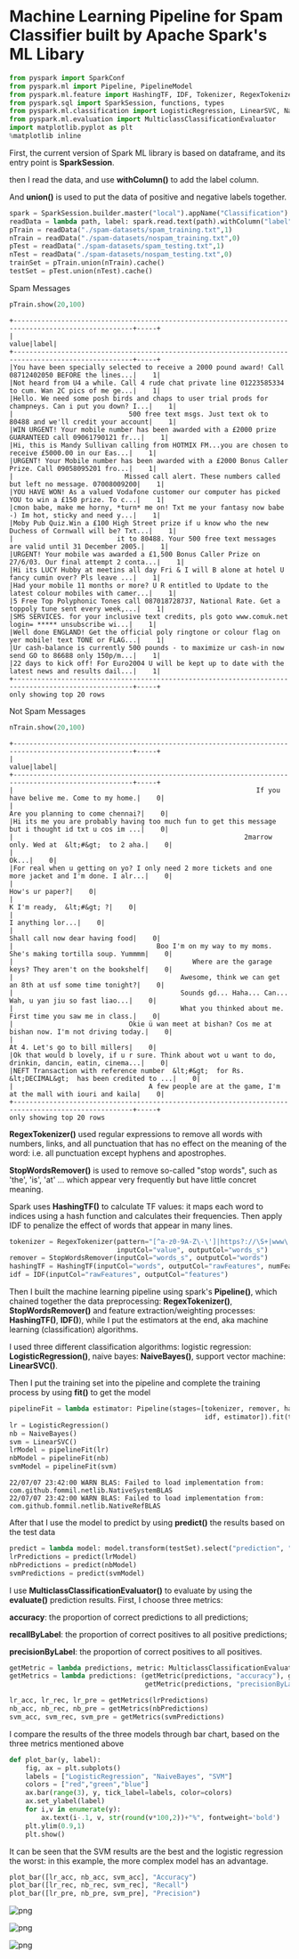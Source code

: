 # Machine Learning Pipeline for Spam Classifier built by Apache Spark's ML Libary

```python
from pyspark import SparkConf
from pyspark.ml import Pipeline, PipelineModel
from pyspark.ml.feature import HashingTF, IDF, Tokenizer, RegexTokenizer, StopWordsRemover
from pyspark.sql import SparkSession, functions, types
from pyspark.ml.classification import LogisticRegression, LinearSVC, NaiveBayes
from pyspark.ml.evaluation import MulticlassClassificationEvaluator
import matplotlib.pyplot as plt
%matplotlib inline
```

First, the current version of Spark ML library is based on dataframe, and its entry point is **SparkSession**.

then I read the data, and use **withColumn()** to add the label column.

And **union()** is used to put the data of positive and negative labels together.


```python
spark = SparkSession.builder.master("local").appName("Classification").getOrCreate()
readData = lambda path, label: spark.read.text(path).withColumn("label", functions.lit(label))
pTrain = readData("./spam-datasets/spam_training.txt",1)
nTrain = readData("./spam-datasets/nospam_training.txt",0)
pTest = readData("./spam-datasets/spam_testing.txt",1)
nTest = readData("./spam-datasets/nospam_testing.txt",0)
trainSet = pTrain.union(nTrain).cache()
testSet = pTest.union(nTest).cache()
```

Spam Messages

```python
pTrain.show(20,100)
```

    +----------------------------------------------------------------------------------------------------+-----+
    |                                                                                               value|label|
    +----------------------------------------------------------------------------------------------------+-----+
    |You have been specially selected to receive a 2000 pound award! Call 08712402050 BEFORE the lines...|    1|
    |Not heard from U4 a while. Call 4 rude chat private line 01223585334 to cum. Wan 2C pics of me ge...|    1|
    |Hello. We need some posh birds and chaps to user trial prods for champneys. Can i put you down? I...|    1|
    |                             500 free text msgs. Just text ok to 80488 and we'll credit your account|    1|
    |WIN URGENT! Your mobile number has been awarded with a £2000 prize GUARANTEED call 09061790121 fr...|    1|
    |Hi, this is Mandy Sullivan calling from HOTMIX FM...you are chosen to receive £5000.00 in our Eas...|    1|
    |URGENT! Your Mobile number has been awarded with a £2000 Bonus Caller Prize. Call 09058095201 fro...|    1|
    |                            Missed call alert. These numbers called but left no message. 07008009200|    1|
    |YOU HAVE WON! As a valued Vodafone customer our computer has picked YOU to win a £150 prize. To c...|    1|
    |cmon babe, make me horny, *turn* me on! Txt me your fantasy now babe -) Im hot, sticky and need y...|    1|
    |Moby Pub Quiz.Win a £100 High Street prize if u know who the new Duchess of Cornwall will be? Txt...|    1|
    |                          it to 80488. Your 500 free text messages are valid until 31 December 2005.|    1|
    |URGENT! Your mobile was awarded a £1,500 Bonus Caller Prize on 27/6/03. Our final attempt 2 conta...|    1|
    |Hi its LUCY Hubby at meetins all day Fri & I will B alone at hotel U fancy cumin over? Pls leave ...|    1|
    |Had your mobile 11 months or more? U R entitled to Update to the latest colour mobiles with camer...|    1|
    |5 Free Top Polyphonic Tones call 087018728737, National Rate. Get a toppoly tune sent every week,...|    1|
    |SMS SERVICES. for your inclusive text credits, pls goto www.comuk.net login= ***** unsubscribe wi...|    1|
    |Well done ENGLAND! Get the official poly ringtone or colour flag on yer mobile! text TONE or FLAG...|    1|
    |Ur cash-balance is currently 500 pounds - to maximize ur cash-in now send GO to 86688 only 150p/m...|    1|
    |22 days to kick off! For Euro2004 U will be kept up to date with the latest news and results dail...|    1|
    +----------------------------------------------------------------------------------------------------+-----+
    only showing top 20 rows
    
Not Spam Messages

```python
nTrain.show(20,100)
```

    +----------------------------------------------------------------------------------------------------+-----+
    |                                                                                               value|label|
    +----------------------------------------------------------------------------------------------------+-----+
    |                                                             If you have belive me. Come to my home.|    0|
    |                                                                   Are you planning to come chennai?|    0|
    |Hi its me you are probably having too much fun to get this message but i thought id txt u cos im ...|    0|
    |                                                          2marrow only. Wed at  &lt;#&gt;  to 2 aha.|    0|
    |                                                                                               Ok...|    0|
    |For real when u getting on yo? I only need 2 more tickets and one more jacket and I'm done. I alr...|    0|
    |                                                                                     How's ur paper?|    0|
    |                                                                           K I'm ready,  &lt;#&gt; ?|    0|
    |                                                                                   I anything lor...|    0|
    |                                                                     Shall call now dear having food|    0|
    |                                    Boo I'm on my way to my moms. She's making tortilla soup. Yummmm|    0|
    |                                             Where are the garage keys? They aren't on the bookshelf|    0|
    |                                          Awesome, think we can get an 8th at usf some time tonight?|    0|
    |                                          Sounds gd... Haha... Can... Wah, u yan jiu so fast liao...|    0|
    |                                          What you thinked about me. First time you saw me in class.|    0|
    |                             Okie ü wan meet at bishan? Cos me at bishan now. I'm not driving today.|    0|
    |                                                                      At 4. Let's go to bill millers|    0|
    |Ok that would b lovely, if u r sure. Think about wot u want to do, drinkin, dancin, eatin, cinema...|    0|
    |NEFT Transaction with reference number  &lt;#&gt;  for Rs. &lt;DECIMAL&gt;  has been credited to ...|    0|
    |                                  A few people are at the game, I'm at the mall with iouri and kaila|    0|
    +----------------------------------------------------------------------------------------------------+-----+
    only showing top 20 rows
    


**RegexTokenizer()** used regular expressions to remove all words with numbers, links, and all punctuation that has no effect on the meaning of the word: i.e. all punctuation except hyphens and apostrophes.

**StopWordsRemover()** is used to remove so-called "stop words", such as 'the', 'is', 'at' … which appear very frequently but have little concret meaning.

Spark uses **HashingTF()** to calculate TF values: it maps each word to indices using a hash function and calculates their frequencies. Then apply IDF to penalize the effect of words that appear in many lines.


```python
tokenizer = RegexTokenizer(pattern="[^a-z0-9A-Z\-\']|https?://\S+|www\.\S+|\w*\d\w*", 
                           inputCol="value", outputCol="words_s")
remover = StopWordsRemover(inputCol="words_s", outputCol="words")
hashingTF = HashingTF(inputCol="words", outputCol="rawFeatures", numFeatures=16384)
idf = IDF(inputCol="rawFeatures", outputCol="features")
```

Then I built the machine learning pipeline using spark's **Pipeline()**, which chained together the data preprocessing: **RegexTokenizer()**, **StopWordsRemover()** and feature extraction/weighting processes: **HashingTF()**, **IDF()**), while I put the estimators at the end, aka machine learning (classification) algorithms.

I used three different classification algorithms: logistic regression: **LogisticRegression()**, naive bayes: **NaiveBayes()**, support vector machine: **LinearSVC()**.

Then I put the training set into the pipeline and complete the training process by using **fit()** to get the model


```python
pipelineFit = lambda estimator: Pipeline(stages=[tokenizer, remover, hashingTF, 
                                                 idf, estimator]).fit(trainSet)
lr = LogisticRegression()
nb = NaiveBayes()
svm = LinearSVC()
lrModel = pipelineFit(lr)
nbModel = pipelineFit(nb)
svmModel = pipelineFit(svm)
```

    22/07/07 23:42:00 WARN BLAS: Failed to load implementation from: com.github.fommil.netlib.NativeSystemBLAS
    22/07/07 23:42:00 WARN BLAS: Failed to load implementation from: com.github.fommil.netlib.NativeRefBLAS
                                                                                    

After that I use the model to predict by using **predict()** the results based on the test data


```python
predict = lambda model: model.transform(testSet).select("prediction", "label")
lrPredictions = predict(lrModel)
nbPredictions = predict(nbModel)
svmPredictions = predict(svmModel)
```

I use **MulticlassClassificationEvaluator()** to evaluate by using the **evaluate()** prediction results. First, I choose three metrics: 

**accuracy**: the proportion of correct predictions to all predictions; 

**recallByLabel**: the proportion of correct positives to all positive predictions; 

**precisionByLabel**: the proportion of correct positives to all positives.



```python
getMetric = lambda predictions, metric: MulticlassClassificationEvaluator(metricName=metric).evaluate(predictions)
getMetrics = lambda predictions: (getMetric(predictions, "accuracy"), getMetric(predictions, "recallByLabel"), 
                                  getMetric(predictions, "precisionByLabel"))

lr_acc, lr_rec, lr_pre = getMetrics(lrPredictions)
nb_acc, nb_rec, nb_pre = getMetrics(nbPredictions)
svm_acc, svm_rec, svm_pre = getMetrics(svmPredictions)
```

I compare the results of the three models through bar chart, based on the three metrics mentioned above


```python
def plot_bar(y, label): 
    fig, ax = plt.subplots()
    labels = ["LogisticRegression", "NaiveBayes", "SVM"]
    colors = ["red","green","blue"]
    ax.bar(range(3), y, tick_label=labels, color=colors)
    ax.set_ylabel(label)
    for i,v in enumerate(y):
        ax.text(i-.1, v, str(round(v*100,2))+"%", fontweight='bold')
    plt.ylim(0.9,1)
    plt.show()
```

It can be seen that the SVM results are the best and the logistic regression the worst: in this example, the more complex model has an advantage.


```python
plot_bar([lr_acc, nb_acc, svm_acc], "Accuracy")
plot_bar([lr_rec, nb_rec, svm_rec], "Recall")
plot_bar([lr_pre, nb_pre, svm_pre], "Precision")
```


    
![png](Classification_files/Classification_16_0.png)
    



    
![png](Classification_files/Classification_16_1.png)
    



    
![png](Classification_files/Classification_16_2.png)
    



```python

```
